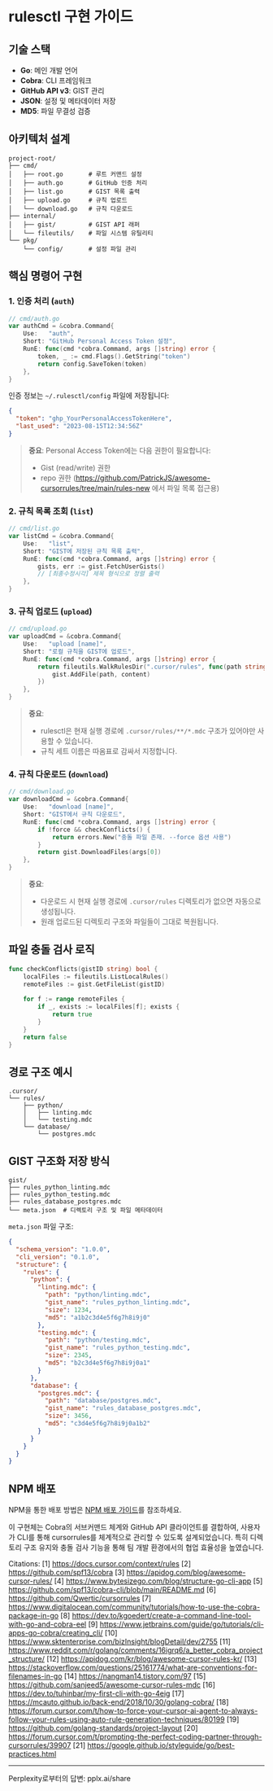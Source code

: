 # rulesctl 구현 가이드

## 기술 스택
- **Go**: 메인 개발 언어
- **Cobra**: CLI 프레임워크
- **GitHub API v3**: GIST 관리
- **JSON**: 설정 및 메타데이터 저장
- **MD5**: 파일 무결성 검증

## 아키텍처 설계
```
project-root/
├── cmd/
│   ├── root.go       # 루트 커맨드 설정
│   ├── auth.go       # GitHub 인증 처리
│   ├── list.go       # GIST 목록 출력
│   ├── upload.go     # 규칙 업로드
│   └── download.go   # 규칙 다운로드
├── internal/
│   ├── gist/         # GIST API 래퍼
│   └── fileutils/    # 파일 시스템 유틸리티
└── pkg/
    └── config/       # 설정 파일 관리
```

## 핵심 명령어 구현

### 1. 인증 처리 (`auth`)
```go
// cmd/auth.go
var authCmd = &cobra.Command{
    Use:   "auth",
    Short: "GitHub Personal Access Token 설정",
    RunE: func(cmd *cobra.Command, args []string) error {
        token, _ := cmd.Flags().GetString("token")
        return config.SaveToken(token)
    },
}
```

인증 정보는 `~/.rulesctl/config` 파일에 저장됩니다:
```json
{
  "token": "ghp_YourPersonalAccessTokenHere",
  "last_used": "2023-08-15T12:34:56Z"
}
```

> **중요**: Personal Access Token에는 다음 권한이 필요합니다:
> - Gist (read/write) 권한
> - repo 권한 (https://github.com/PatrickJS/awesome-cursorrules/tree/main/rules-new 에서 파일 목록 접근용)

### 2. 규칙 목록 조회 (`list`)
```go
// cmd/list.go
var listCmd = &cobra.Command{
    Use:   "list",
    Short: "GIST에 저장된 규칙 목록 출력",
    RunE: func(cmd *cobra.Command, args []string) error {
        gists, err := gist.FetchUserGists()
        // [최종수정시각] 제목 형식으로 정렬 출력
    },
}
```

### 3. 규칙 업로드 (`upload`)
```go
// cmd/upload.go
var uploadCmd = &cobra.Command{
    Use:   "upload [name]",
    Short: "로컬 규칙을 GIST에 업로드",
    RunE: func(cmd *cobra.Command, args []string) error {
        return fileutils.WalkRulesDir(".cursor/rules", func(path string) {
            gist.AddFile(path, content)
        })
    },
}
```

> **중요**: 
> - rulesctl은 현재 실행 경로에 `.cursor/rules/**/*.mdc` 구조가 있어야만 사용할 수 있습니다.
> - 규칙 세트 이름은 따옴표로 감싸서 지정합니다.

### 4. 규칙 다운로드 (`download`)
```go
// cmd/download.go
var downloadCmd = &cobra.Command{
    Use:   "download [name]",
    Short: "GIST에서 규칙 다운로드",
    RunE: func(cmd *cobra.Command, args []string) error {
        if !force && checkConflicts() {
            return errors.New("충돌 파일 존재. --force 옵션 사용")
        }
        return gist.DownloadFiles(args[0])
    },
}
```

> **중요**:
> - 다운로드 시 현재 실행 경로에 `.cursor/rules` 디렉토리가 없으면 자동으로 생성됩니다.
> - 원래 업로드된 디렉토리 구조와 파일들이 그대로 복원됩니다.

## 파일 충돌 검사 로직
```go
func checkConflicts(gistID string) bool {
    localFiles := fileutils.ListLocalRules()
    remoteFiles := gist.GetFileList(gistID)
    
    for f := range remoteFiles {
        if _, exists := localFiles[f]; exists {
            return true
        }
    }
    return false
}
```

## 경로 구조 예시
```
.cursor/
└── rules/
    ├── python/
    │   ├── linting.mdc
    │   └── testing.mdc
    └── database/
        └── postgres.mdc
```

## GIST 구조화 저장 방식
```
gist/
├── rules_python_linting.mdc
├── rules_python_testing.mdc
├── rules_database_postgres.mdc
└── meta.json  # 디렉토리 구조 및 파일 메타데이터
```

`meta.json` 파일 구조:
```json
{
  "schema_version": "1.0.0",
  "cli_version": "0.1.0",
  "structure": {
    "rules": {
      "python": {
        "linting.mdc": {
          "path": "python/linting.mdc",
          "gist_name": "rules_python_linting.mdc",
          "size": 1234,
          "md5": "a1b2c3d4e5f6g7h8i9j0"
        },
        "testing.mdc": {
          "path": "python/testing.mdc",
          "gist_name": "rules_python_testing.mdc",
          "size": 2345,
          "md5": "b2c3d4e5f6g7h8i9j0a1"
        }
      },
      "database": {
        "postgres.mdc": {
          "path": "database/postgres.mdc",
          "gist_name": "rules_database_postgres.mdc",
          "size": 3456,
          "md5": "c3d4e5f6g7h8i9j0a1b2"
        }
      }
    }
  }
}
```

## NPM 배포

NPM을 통한 배포 방법은 [NPM 배포 가이드](../npm/2-HOW.md)를 참조하세요.

이 구현체는 Cobra의 서브커맨드 체계와 GitHub API 클라이언트를 결합하여, 사용자가 CLI를 통해 cursorrules를 체계적으로 관리할 수 있도록 설계되었습니다. 특히 디렉토리 구조 유지와 충돌 검사 기능을 통해 팀 개발 환경에서의 협업 효율성을 높였습니다.

Citations:
[1] https://docs.cursor.com/context/rules
[2] https://github.com/spf13/cobra
[3] https://apidog.com/blog/awesome-cursor-rules/
[4] https://www.bytesizego.com/blog/structure-go-cli-app
[5] https://github.com/spf13/cobra-cli/blob/main/README.md
[6] https://github.com/Qwertic/cursorrules
[7] https://www.digitalocean.com/community/tutorials/how-to-use-the-cobra-package-in-go
[8] https://dev.to/kgoedert/create-a-command-line-tool-with-go-and-cobra-eel
[9] https://www.jetbrains.com/guide/go/tutorials/cli-apps-go-cobra/creating_cli/
[10] https://www.sktenterprise.com/bizInsight/blogDetail/dev/2755
[11] https://www.reddit.com/r/golang/comments/16igrq6/a_better_cobra_project_structure/
[12] https://apidog.com/kr/blog/awesome-cursor-rules-kr/
[13] https://stackoverflow.com/questions/25161774/what-are-conventions-for-filenames-in-go
[14] https://nangman14.tistory.com/97
[15] https://github.com/sanjeed5/awesome-cursor-rules-mdc
[16] https://dev.to/tuhinbar/my-first-cli-with-go-4eig
[17] https://mcauto.github.io/back-end/2018/10/30/golang-cobra/
[18] https://forum.cursor.com/t/how-to-force-your-cursor-ai-agent-to-always-follow-your-rules-using-auto-rule-generation-techniques/80199
[19] https://github.com/golang-standards/project-layout
[20] https://forum.cursor.com/t/prompting-the-perfect-coding-partner-through-cursorrules/39907
[21] https://google.github.io/styleguide/go/best-practices.html

---
Perplexity로부터의 답변: pplx.ai/share